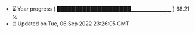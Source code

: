 - ⏳ Year progress { ████████████████████▁▁▁▁▁▁▁▁▁▁ } 68.21 %
- ⏰ Updated on Tue, 06 Sep 2022 23:26:05 GMT

